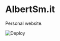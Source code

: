 # AlbertSm.it
Personal website.

![Deploy](https://github.com/AlbertSmit/AlbertSm.it/workflows/Deploy/badge.svg)
